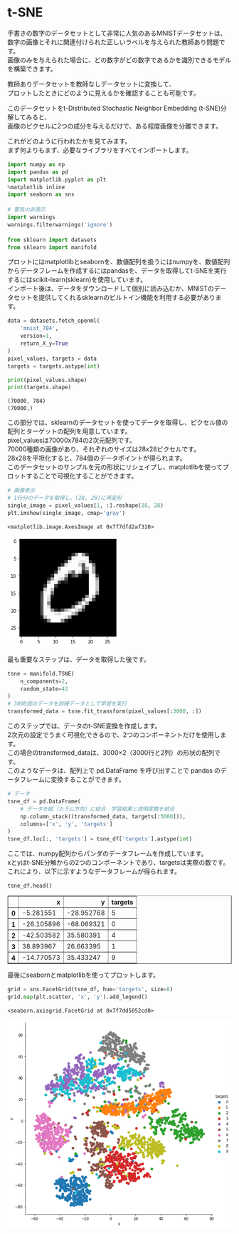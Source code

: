# t-SNE

手書きの数字のデータセットとして非常に人気のあるMNISTデータセットは、<br>数字の画像とそれに関連付けられた正しいラベルを与えられた教師あり問題です。<br>画像のみを与えられた場合に、どの数字がどの数字であるかを識別できるモデルを構築できます。

教師ありデータセットを教師なしデータセットに変換して、<br>プロットしたときにどのように見えるかを確認することも可能です。

このデータセットをt-Distributed Stochastic Neighbor Embedding (t-SNE)分解してみると、<br>画像のピクセルに2つの成分を与えるだけで、ある程度画像を分離できます。

これがどのように行われたかを見てみます。<br>まず何よりもまず、必要なライブラリをすべてインポートします。

```python
import numpy as np
import pandas as pd
import matplotlib.pyplot as plt
%matplotlib inline
import seaborn as sns

# 警告の非表示
import warnings
warnings.filterwarnings('ignore')

from sklearn import datasets
from sklearn import manifold
```

プロットにはmatplotlibとseabornを、数値配列を扱うにはnumpyを、数値配列からデータフレームを作成するにはpandasを、データを取得してt-SNEを実行するにはscikit-learn(sklearn)を使用しています。 <br>インポート後は、データをダウンロードして個別に読み込むか、MNISTのデータセットを提供してくれるsklearnのビルトイン機能を利用する必要があります。


```python
data = datasets.fetch_openml(
    'mnist_784',
    version=1,
    return_X_y=True
)
pixel_values, targets = data
targets = targets.astype(int)
```


```python
print(pixel_values.shape)
print(targets.shape)
```

    (70000, 784)
    (70000,)


この部分では、sklearnのデータセットを使ってデータを取得し、ピクセル値の配列とターゲットの配列を用意しています。<br>pixel_valuesは70000x784の2次元配列です。<br>70000種類の画像があり、それぞれのサイズは28x28ピクセルです。<br>28x28を平坦化すると、784個のデータポイントが得られます。 <br>このデータセットのサンプルを元の形状にリシェイプし、matplotlibを使ってプロットすることで可視化することができます。


```python
# 画像表示
# 1行分のデータを取得し、(28, 28)に再変形
single_image = pixel_values[1, :].reshape(28, 28)
plt.imshow(single_image, cmap='gray')
```




    <matplotlib.image.AxesImage at 0x7f7dfd2af310>




![png](./image/t-sne-output_7_1.png)


最も重要なステップは、データを取得した後です。



```python
tsne = manifold.TSNE(
    n_components=2,
    random_state=42
)
# 3000個のデータを訓練データとして学習を実行
transformed_data = tsne.fit_transform(pixel_values[:3000, :])
```

このステップでは、データのt-SNE変換を作成します。<br>2次元の設定でうまく可視化できるので、2つのコンポーネントだけを使用します。<br>この場合のtransformed_dataは、3000×2（3000行と2列）の形状の配列です。<br>このようなデータは、配列上で pd.DataFrame を呼び出すことで pandas のデータフレームに変換することができます。


```python
# データ
tsne_df = pd.DataFrame(
    # データを縦（カラム方向）に結合　学習結果と説明変数を結合
    np.column_stack((transformed_data, targets[:3000])),
    columns=['x', 'y', 'targets']
)
tsne_df.loc[:, 'targets'] = tsne_df['targets'].astype(int)
```

ここでは、numpy配列からパンダのデータフレームを作成しています。<br>xとyはt-SNE分解からの2つのコンポーネントであり、targetsは実際の数です。<br>これにより、以下に示すようなデータフレームが得られます。


```python
tsne_df.head()
```




<div>
<style scoped>
    .dataframe tbody tr th:only-of-type {
        vertical-align: middle;
    }

    .dataframe tbody tr th {
        vertical-align: top;
    }

    .dataframe thead th {
        text-align: right;
    }
</style>
<table border="1" class="dataframe">
  <thead>
    <tr style="text-align: right;">
      <th></th>
      <th>x</th>
      <th>y</th>
      <th>targets</th>
    </tr>
  </thead>
  <tbody>
    <tr>
      <th>0</th>
      <td>-5.281551</td>
      <td>-28.952768</td>
      <td>5</td>
    </tr>
    <tr>
      <th>1</th>
      <td>-26.105896</td>
      <td>-68.069321</td>
      <td>0</td>
    </tr>
    <tr>
      <th>2</th>
      <td>-42.503582</td>
      <td>35.580391</td>
      <td>4</td>
    </tr>
    <tr>
      <th>3</th>
      <td>38.893967</td>
      <td>26.663395</td>
      <td>1</td>
    </tr>
    <tr>
      <th>4</th>
      <td>-14.770573</td>
      <td>35.433247</td>
      <td>9</td>
    </tr>
  </tbody>
</table>
</div>



最後にseabornとmatplotlibを使ってプロットします。


```python
grid = sns.FacetGrid(tsne_df, hue='targets', size=8)
grid.map(plt.scatter, 'x', 'y').add_legend()
```




    <seaborn.axisgrid.FacetGrid at 0x7f7dd5052cd0>




![png](./image/t-sne-output_15_1.png)
